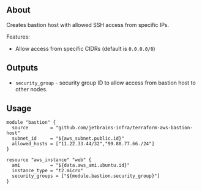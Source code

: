 ## About

Creates bastion host with allowed SSH access from specific IPs.

Features:
* Allow access from specific CIDRs (default is `0.0.0.0/0`)

## Outputs
* `security_group` - security group ID to allow access from bastion host to other nodes.

## Usage

```
module "bastion" {
  source        = "github.com/jetbrains-infra/terraform-aws-bastion-host"  
  subnet_id     = "${aws_subnet.public.id}"
  allowed_hosts = ["11.22.33.44/32","99.88.77.66./24"]
}

resource "aws_instance" "web" {
  ami           = "${data.aws_ami.ubuntu.id}"
  instance_type = "t2.micro"
  security_groups = ["${module.bastion.security_group}"]
}
``` 

